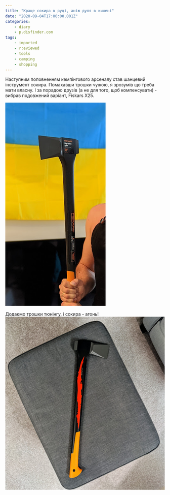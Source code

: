 ```yaml
---
title: "Краще сокира в руці, аніж дуля в кишені"
date: "2020-09-04T17:00:00.001Z"
categories:
    - diary
    - p.disfinder.com
tags:
    - imported
    - r:eviewed
    - tools
    - camping
    - shopping
---
```


Наступним поповненням кемпінгового арсеналу став шанцевий інструмент сокира. Помахавши трошки чужою, я зрозумів що треба мати власну. І за порадою друзів (а не для того, щоб компенсувати) - вибрав подовжений варіант, Fiskars X25.
<!--more-->
[![](thumb_00.jpg)](img00.jpg)  

Додаємо трошки тюнінгу, і сокира - агонь!  
[![](thumb_01.jpg)](img01.jpg)  
